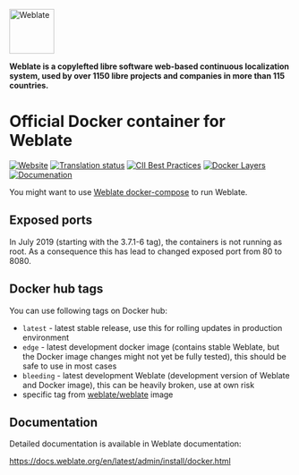 <a href="https://weblate.org/"><img alt="Weblate" src="https://s.weblate.org/cdn/Logo-Darktext-borders.png" height="80px" /></a>

**Weblate is a copylefted libre software web-based continuous localization system,
used by over 1150 libre projects and companies in more than 115 countries.**

# Official Docker container for Weblate

[![Website](https://img.shields.io/badge/website-weblate.org-blue.svg)](https://weblate.org/)
[![Translation status](https://hosted.weblate.org/widgets/weblate/-/svg-badge.svg)](https://hosted.weblate.org/engage/weblate/?utm_source=widget)
[![CII Best Practices](https://bestpractices.coreinfrastructure.org/projects/552/badge)](https://bestpractices.coreinfrastructure.org/projects/552)
[![Docker Layers](https://images.microbadger.com/badges/image/weblate/weblate.svg)](https://microbadger.com/images/weblate/weblate "Get your own image badge on microbadger.com")
[![Documenation](https://readthedocs.org/projects/weblate/badge/)](https://docs.weblate.org/en/latest/admin/install/docker.html)

You might want to use [Weblate docker-compose](https://github.com/WeblateOrg/docker-compose) to run Weblate.

## Exposed ports

In July 2019 (starting with the 3.7.1-6 tag), the containers is not running as
root. As a consequence this has lead to changed exposed port from 80 to 8080.

## Docker hub tags

You can use following tags on Docker hub:

* `latest` - latest stable release, use this for rolling updates in production environment
* `edge` - latest development docker image (contains stable Weblate, but the Docker image changes might not yet be fully tested), this should be safe to use in most cases
* `bleeding` - latest development Weblate (development version of Weblate and Docker image), this can be heavily broken, use at own risk
* specific tag from [weblate/weblate](https://hub.docker.com/r/weblate/weblate/tags/) image

## Documentation

Detailed documentation is available in Weblate documentation:

https://docs.weblate.org/en/latest/admin/install/docker.html
